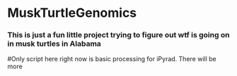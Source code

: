 # MuskTurtleGenomics

### This is just a fun little project trying to figure out wtf is going on in musk turtles in Alabama

#Only script here right now is basic processing for iPyrad. There will be more
